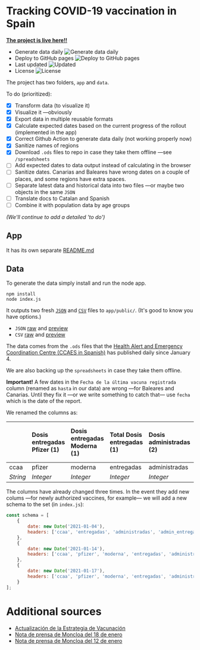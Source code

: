 # Tracking COVID-19 vaccination in Spain
[**The project is live here!!**](https://vacunas.fndvit.org/)

* Generate data daily ![Generate data daily](https://img.shields.io/github/workflow/status/fndvit/covid-vaccination-tracker/Generate%20data%20daily)
* Deploy to GitHub pages ![Deploy to GitHub pages](https://img.shields.io/github/workflow/status/fndvit/covid-vaccination-tracker/Deploy%20to%20GitHub%20Pages)
* Last updated ![Updated](https://img.shields.io/github/last-commit/fndvit/covid-vaccination-tracker)
* License ![License](https://img.shields.io/github/license/fndvit/covid-vaccination-tracker)

The project has two folders, `app` and `data`.

To do (prioritized):

- [x] Transform data (to visualize it)
- [x] Visualize it —obviously
- [x] Export data in multiple reusable formats
- [x] Calculate expected dates based on the current progress of the rollout (implemented in the app)
- [x] Correct Github Action to generate data daily (not working properly now)
- [x] Sanitize names of regions
- [x] Download `.ods` files to repo in case they take them offline —see `/spreadsheets`
- [ ] Add expected dates to data output instead of calculating in the browser
- [ ] Sanitize dates. Canarias and Baleares have wrong dates on a couple of places, and some regions have extra spaces.
- [ ] Separate latest data and historical data into two files —or maybe two objects in the same `JSON`
- [ ] Translate docs to Catalan and Spanish
- [ ] Combine it with population data by age groups

*(We'll continue to add a detailed 'to do')*

## App
It has its own separate [README.md](https://github.com/fndvit/covid-vaccination-tracker/tree/main/app)

## Data
To generate the data simply install and run the node app.
```
npm install
node index.js
```
It outputs two fresh [`JSON`](https://raw.githubusercontent.com/fndvit/covid-vaccination-tracker/main/app/public/data.json) and [`CSV`](https://raw.githubusercontent.com/fndvit/covid-vaccination-tracker/main/app/public/data.csv) files to `app/public/`. (It's good to know you have options.)

* `JSON` [raw](https://raw.githubusercontent.com/fndvit/covid-vaccination-tracker/main/app/public/data.json) and [preview](https://github.com/fndvit/covid-vaccination-tracker/blob/main/app/public/data.json)
* `CSV` [raw](https://raw.githubusercontent.com/fndvit/covid-vaccination-tracker/main/app/public/data.csv) and [preview](https://github.com/fndvit/covid-vaccination-tracker/blob/main/app/public/data.csv)

The data comes from the `.ods` files that the [Health Alert and Emergency Coordination Centre (CCAES in Spanish)](https://www.mscbs.gob.es/profesionales/saludPublica/ccayes/alertasActual/nCov/vacunaCovid19.htm) has published daily since January 4.

We are also backing up the `spreadsheets` in case they take them offline.

**Important!** A few dates in the `Fecha de la última vacuna registrada` column (renamed as `hasta` in our data) are wrong —for Baleares and Canarias. Until they fix it —or we write something to catch that— use `fecha` which is the date of the report.

We renamed the columns as:

 | | Dosis entregadas Pfizer (1) | Dosis entregadas Moderna (1) | Total Dosis entregadas (1) | Dosis administradas (2) | % sobre entregadas | Nº Personas vacunadas (pauta completada) | Fecha de la última vacuna registrada (2) 
:--- | :--- | :--- | :--- | :--- | :--- | :--- | :--- 
 ccaa | pfizer | moderna | entregadas | administradas | admin_entregadas | vacuna_completa | hasta 
*String* | *Integer* | *Integer* | *Integer* | *Integer*  | *Integer*  | *Integer*  | *Date*

The columns have already changed three times. In the event they add new colums —for newly authorized vaccines, for example— we will add  a new schema to the set (in `index.js`):

```javascript
const schema = [
    {
        date: new Date('2021-01-04'),
        headers: ['ccaa', 'entregadas', 'administradas', 'admin_entregadas', 'hasta']
    },
    {
        date: new Date('2021-01-14'),
        headers: ['ccaa', 'pfizer', 'moderna', 'entregadas', 'administradas', 'admin_entregadas', 'hasta']
    },
    {
        date: new Date('2021-01-17'),
        headers: ['ccaa', 'pfizer', 'moderna', 'entregadas', 'administradas', 'admin_entregadas', 'vacuna_completa', 'hasta']
    }
];
```

# Additional sources
* [Actualización de la Estrategia de Vacunación](https://www.mscbs.gob.es/profesionales/saludPublica/prevPromocion/vacunaciones/covid19/docs/COVID-19_Actualizacion2_EstrategiaVacunacion.pdf)
* [Nota de prensa de Moncloa del 18 de enero](https://www.lamoncloa.gob.es/serviciosdeprensa/notasprensa/sanidad14/Paginas/2021/180121-residentes_sanitarios.aspx)
* [Nota de prensa de Moncloa del 12 de enero](https://www.lamoncloa.gob.es/serviciosdeprensa/notasprensa/sanidad14/Paginas/2021/120121-moderna.aspx)

